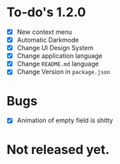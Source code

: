 # To-do's 1.2.0
- [x] New context menu
- [x] Automatic Darkmode
- [x] Change UI Design System
- [x] Change application language
- [x] Change `README.md` language
- [x] Change Version in `package.json`

# Bugs
- [x] Animation of empty field is shitty

# Not released yet.